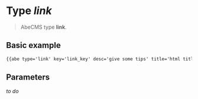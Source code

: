 # Type _link_

> AbeCMS type __link__.

## Basic example

```html
{{abe type='link' key='link_key' desc='give some tips' title='html title' tab='default'}}
```

## Parameters

_to do_

